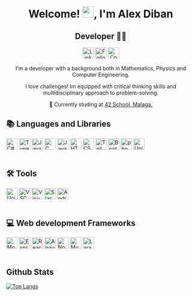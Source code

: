 <h1 align="center">Welcome! <img src="https://github.com/abdoachhoubi/abdoachhoubi/blob/main/gifs/Hi.gif" width="30">, I'm Alex Diban</h1>

<h2 align="center">Developer 👨‍💻</h2>
 
<p align="center">
  <a href="https://www.linkedin.com/in/alex-n-diban-iriarte-a24223228/">
	  <img src="https://img.shields.io/badge/-LinkedIn-2975FE?style=for-the-badge&logo=LinkedIn&logoColor=2975FE&labelColor=black" alt="LinkedIn" title="Visit my LinkedIn" height="30"></a>
   <a href="https://github.com/aNeptuno?tab=followers">
	  <img src="https://img.shields.io/badge/-Github-777BB4?style=for-the-badge&logo=github&&logoColor=777BB4&labelColor=black" alt="Followers" title="Follow me on Github" height="30"></a>
  <a href="mailto:iriarte.alex77@gmail.com">
	  <img src="https://img.shields.io/badge/-Gmail-A8B9CC?style=for-the-badge&logo=gmail&&logoColor=A8B9CC&labelColor=black" alt="Contact me" title="Contact me" height="30"></a>
</p>

<p align="center"> I'm a developer with a background both in Mathematics, Physics and Computer Engineering.</p>
<p align="center"> I love challenges! Im equipped with critical thinking skills and multidisciplinary approach to problem-solving. </p>
<p align="center"> 🌱 Currently studing at <a href="https://www.fundaciontelefonica.com/empleabilidad/campus-42/">42 School, Malaga.</a></p>

## 📚 Languages and Libraries
<div> 
  <img alt="C#" src="https://img.shields.io/badge/C%23-512BD4?style=for-the-badge&logo=csharp&logoColor=512BD4&labelColor=black" height="30">
  <img alt="Typescript" src="https://img.shields.io/badge/Typescript-3178C6?style=for-the-badge&logo=typescript&logoColor=3178C6&labelColor=black" height="30">
  <img alt="Javascript" src="https://img.shields.io/badge/JS-F3DF49?style=for-the-badge&logo=javascript&logoColor=F3DF49&labelColor=black" height="30">
  <img alt="C" src="https://img.shields.io/badge/C-A8B9CC?style=for-the-badge&logo=c&logoColor=A8B9CC&labelColor=black" height="30">
  <img alt="Java / Kotlin" src="https://img.shields.io/badge/Java/Kotlin-7F52FF?style=for-the-badge&logo=kotlin&logoColor=7F52FF&labelColor=black" height="30">
  <img alt="HTML" src="https://img.shields.io/badge/HTML-E34F26?style=for-the-badge&logo=html5&logoColor=E34F26&labelColor=black" height="30">
  <img alt="CSS" src="https://img.shields.io/badge/CSS-1572B6?style=for-the-badge&logo=css3&logoColor=1572B6&labelColor=black" height="30">
  <img alt="Tailwind" src="https://img.shields.io/badge/TailwindCSS-06B6D4?style=for-the-badge&logo=tailwindcss&logoColor=06B6D4&labelColor=black" height="30">
  <img alt="Bootstrap" src="https://img.shields.io/badge/Bootstrap-7952B3?style=for-the-badge&logo=bootstrap&logoColor7952B3&labelColor=black" height="30">  
  <img alt="php" src="https://img.shields.io/badge/php-777BB4?style=for-the-badge&logo=php&logoColor=777BB4&labelColor=black" height="30">
  <img alt="Unix" src="https://img.shields.io/badge/Unix-grey?style=for-the-badge&logo=linux&logoColor=grey&labelColor=black" height="30"> 
</div>
<br>

## 🛠️ Tools
<div> 
  <img alt="Unity" src="https://img.shields.io/badge/Unity-A8B9CC?style=for-the-badge&logo=unity&logoColor=A8B9CC&labelColor=black" height="30"> 
  <img alt="VSCode" src="https://img.shields.io/badge/VSCode-007ACC?style=for-the-badge&logo=visualstudiocode&logoColor=007ACC&labelColor=black" height="30">
  <img alt="Visual Studio" src="https://img.shields.io/badge/Visual Studio-5C2D91?style=for-the-badge&logo=visualstudio&logoColor=5C2D91&labelColor=black" height="30">
  <img alt="Slack" src="https://img.shields.io/badge/Slack-4A154B?style=for-the-badge&logo=slack&logoColor=4A154B&labelColor=black" height="30">
  <img alt="Android Studio" src="https://img.shields.io/badge/Android Studio-3DDC84?style=for-the-badge&logo=androidstudio&logoColor=3DDC84&labelColor=black" height="30">
</div>
<br>

## 💻 Web development Frameworks
<div>
  <img alt="MongoDB" src="https://img.shields.io/badge/MongoDB-47A248?style=for-the-badge&logo=mongodb&logoColor=47A248&labelColor=black"  height="30">
  <img alt="Express" src="https://img.shields.io/badge/Express-grey?style=for-the-badge&logo=express&logoColor=grey&labelColor=black" height="30">
  <img alt="React" src="https://img.shields.io/badge/React-61DAFB?style=for-the-badge&logo=react&logoColor=61DAFB&labelColor=black" height="30">
  <img alt="Angular" src="https://img.shields.io/badge/Angular-E23237?style=for-the-badge&logo=angular&logoColor=E23237&labelColor=black" height="30">
  <img alt="Node.js" src="https://img.shields.io/badge/Node.js-339933?style=for-the-badge&logo=nodedotjs&logoColor=339933&labelColor=black" height="30">
  <img alt="MySQL" src="https://img.shields.io/badge/MySQL-4479A1?style=for-the-badge&logo=mysql&logoColor=4479A1&labelColor=black" height="30">
  <img alt="Laravel" src="https://img.shields.io/badge/Laravel-FF2D20?style=for-the-badge&logo=laravel&logoColor=FF2D20&labelColor=black" height="30">
</div>
<br>

## Github Stats
[![Top Langs](https://github-readme-stats.vercel.app/api/top-langs/?style=for-the-badge&username=aNeptuno&layout=compact&theme=dark&locale=en)](https://github.com/anuraghazra/github-readme-stats)

